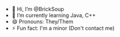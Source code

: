 - 👋 Hi, I’m @BrickSoup
- 🌱 I’m currently learning Java, C++
- 😄 Pronouns: They/Them
- ⚡ Fun fact: I'm a minor (Don't contact me)
